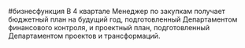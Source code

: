 #бизнесфункция 
В 4 квартале Менеджер по закупкам получает бюджетный план на будущий год, подготовленный Департаментом финансового контроля, и проектный план, подготовленный Департаментом проектов и трансформаций.